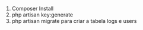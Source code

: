 1. Composer Install
2. php artisan key:generate
3. php artisan migrate para criar a tabela logs e users
